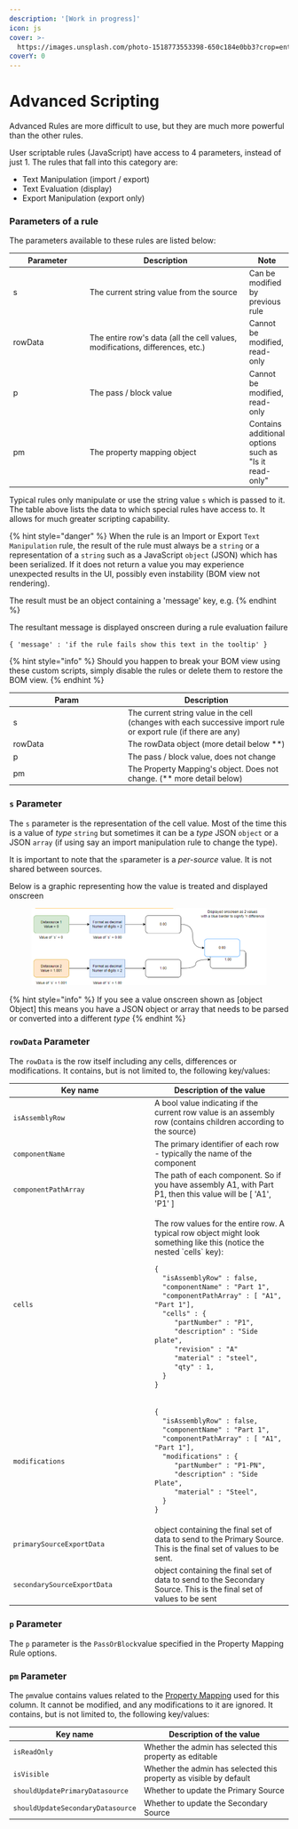 ```yaml
---
description: '[Work in progress]'
icon: js
cover: >-
  https://images.unsplash.com/photo-1518773553398-650c184e0bb3?crop=entropy&cs=srgb&fm=jpg&ixid=M3wxOTcwMjR8MHwxfHNlYXJjaHwyfHxjb2RlfGVufDB8fHx8MTczNTgxODA2MHww&ixlib=rb-4.0.3&q=85
coverY: 0
---
```


# Advanced Scripting

Advanced Rules are more difficult to use, but they are much more powerful than the other rules.

User scriptable rules (JavaScript) have access to 4 parameters, instead of just 1. The rules that fall into this category are:

* Text Manipulation (import / export)
* Text Evaluation (display)
* Export Manipulation (export only)

### Parameters of a rule

The parameters available to these rules are listed below:

<table><thead><tr><th width="139">Parameter</th><th width="325">Description</th><th>Note</th></tr></thead><tbody><tr><td>s</td><td>The current string value from the source</td><td>Can be modified by previous rule</td></tr><tr><td>rowData</td><td>The entire row's data (all the cell values, modifications, differences, etc.)</td><td>Cannot be modified, read-only</td></tr><tr><td>p</td><td>The pass / block value</td><td>Cannot be modified, read-only</td></tr><tr><td>pm</td><td>The property mapping object</td><td>Contains additional options such as "Is it read-only"</td></tr></tbody></table>

Typical rules only manipulate or use the string value `s` which is passed to it. The table above lists the data to which special rules have access to. It allows for much greater scripting capability.&#x20;

{% hint style="danger" %}
When the rule is an Import or Export `Text Manipulation` rule, the result of the rule must always be a `string` or a representation of a `string` such as a JavaScript `object` (JSON) which has been serialized. If it does not return a value you may experience unexpected results in the UI, possibly even instability (BOM view not rendering).

The result  must be an object containing a 'message' key, e.g.
{% endhint %}

The resultant message is displayed onscreen during a rule evaluation failure

```
{ 'message' : 'if the rule fails show this text in the tooltip' }
```

{% hint style="info" %}
Should you happen to break your BOM view using these custom scripts, simply disable the rules or delete them to restore the BOM view.
{% endhint %}

<table><thead><tr><th width="193">Param</th><th>Description</th></tr></thead><tbody><tr><td>s</td><td>The current string value in the cell (changes with each successive import rule or export rule (if there are any)</td></tr><tr><td>rowData</td><td>The rowData object (more detail below **)</td></tr><tr><td>p</td><td>The pass / block value, does not change</td></tr><tr><td>pm</td><td>The Property Mapping's object. Does not change. (** more detail below)</td></tr></tbody></table>

### `s` Parameter

The `s` parameter is the representation of the cell value. Most of the time this is a value of _type_ `string`  but sometimes it can be a _type_ JSON `object` or a JSON `array` (if using say an import manipulation rule to change the type).

It is important to note that the `s`parameter is a _per-source_ value. It is not shared between sources.

Below is a graphic representing how the value is treated and displayed onscreen

<figure><img src="../../.gitbook/assets/image (8).png" alt=""><figcaption></figcaption></figure>

{% hint style="info" %}
If you see a value onscreen shown as \[object Object] this means you have a JSON object or array that needs to be parsed or converted into a different _type_
{% endhint %}

### `rowData` Parameter

&#x20;The `rowData` is the row itself including any cells, differences or modifications. It contains, but is not limited to, the following key/values:

<table><thead><tr><th width="241">Key name</th><th>Description of the value</th></tr></thead><tbody><tr><td><code>isAssemblyRow</code></td><td>A bool value indicating if the current row value is an assembly row (contains children according to the source)</td></tr><tr><td><code>componentName</code></td><td>The primary identifier of each row - typically the name of the component</td></tr><tr><td><code>componentPathArray</code></td><td>The path of each component. So if you have assembly A1, with Part P1, then this value will be [ 'A1', 'P1' ]</td></tr><tr><td><code>cells</code></td><td><p>The row values for the entire row. A typical row object might look something like this (notice the nested `cells` key):</p><pre class="language-json"><code class="lang-json">{
  "isAssemblyRow" : false,
  "componentName" : "Part 1",
  "componentPathArray" : [ "A1", "Part 1"],
  "cells" : {
     "partNumber" : "P1",
     "description" : "Side plate",
     "revision" : "A"
     "material" : "steel",
     "qty" : 1,
  }
} 
</code></pre></td></tr><tr><td><code>modifications</code></td><td><pre class="language-javascript"><code class="lang-javascript">{
  "isAssemblyRow" : false,
  "componentName" : "Part 1",
  "componentPathArray" : [ "A1", "Part 1"],
  "modifications" : {
     "partNumber" : "P1-PN",
     "description" : "Side Plate",
     "material" : "Steel",
  }
} 
</code></pre></td></tr><tr><td><code>primarySourceExportData</code></td><td>object containing the final set of data to send to the Primary Source. This is the final set of values to be sent.</td></tr><tr><td><code>secondarySourceExportData</code></td><td>object containing the final set of data to send to the Secondary Source. This is the final set of values to be sent</td></tr></tbody></table>

### `p` Parameter

The `p`  parameter is the `PassOrBlock`value specified in the Property Mapping Rule options.

### `pm` Parameter

The `pm`value contains values related to the [Property Mapping](../property-mappings/) used for this column. It cannot be modified, and any modifications to it are ignored. It contains, but is not limited to, the following key/values:

| Key name                           | Description of the value                                           |
| ---------------------------------- | ------------------------------------------------------------------ |
| `isReadOnly`                       | Whether the admin has selected this property as editable           |
| `isVisible`                        | Whether the admin has selected this property as visible by default |
| `shouldUpdatePrimaryDatasource`    | Whether to update the Primary Source                               |
| `shouldUpdateSecondaryDatasource`  | Whether to update the Secondary Source                             |

